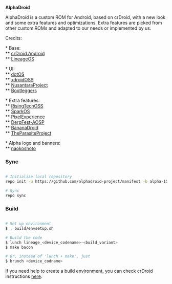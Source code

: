 <p><b>AlphaDroid</b></p>

<p>AlphaDroid is a custom ROM for Android, based on crDroid, with a new look and some extra features and optimizations. Extra features are picked from other custom ROMs and adapted to our needs or implemented by us.</p>

<p>Credits:</p>

<p>* Base:<br/>
** <a href="https://github.com/crDroidAndroid">crDroid Android</a><br/>
** <a href="https://github.com/LineageOS">LineageOS</a><br/>

<p>* UI:<br/>
** <a href="https://github.com/dotos">dotOS</a><br/>
** <a href="https://github.com/xdroid-oss">xdroidOSS</a><br/>
** <a href="https://github.com/nusantaraproject-rom">NusantaraProject</a></br>
** <a href="https://github.com/bootleggersrom">Bootleggers</a></p>

<p>* Extra features:<br/>
** <a href="https://github.com/risingtechoss">RisingTechOSS</a><br/>
** <a href="https://github.com/spark-rom">SparkOS</a><br/>
** <a href="https://github.com/pixelexperience">PixelExperience</a><br/>
** <a href="https://github.com/DerpFest-AOSP">DerpFest-AOSP</a><br/>
** <a href="https://github.com/bananadroid">BananaDroid</a><br/>
** <a href="https://github.com/theParasiteProject">TheParasiteProject</a><br/>

<p>* Alpha logo and banners:<br/>
** <a href="https://github.com/naokoshoto">naokoshoto</a></p>

### Sync ###

```bash

# Initialize local repository
repo init -u https://github.com/alphadroid-project/manifest -b alpha-15-wip --git-lfs

# Sync
repo sync
```

### Build ###

```bash

# Set up environment
$ . build/envsetup.sh

# Build the code
$ lunch lineage_<device_codename>-<build_variant>
$ make bacon

# Or, instead of 'lunch + make', just
$ brunch <device_codname>
```

<p>
  If you need help to create a build environment, you can check crDroid instructions <a href="https://github.com/crdroidandroid/android">here</a>.
</p>
